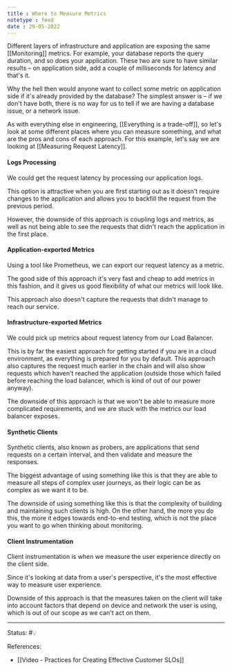 ```yaml
---
title : Where to Measure Metrics
notetype : feed
date : 29-05-2022
---
```


Different layers of infrastructure and application are exposing the same [[Monitoring]] metrics. For example, your database reports the query duration, and so does your application. These two are sure to have similar results – on application side, add a couple of milliseconds for latency and that's it.

Why the hell then would anyone want to collect some metric on application side if it's already provided by the database? The simplest answer is – if we don't have both, there is no way for us to tell if we are having a database issue, or a network issue.

As with everything else in engineering, [[Everything is a trade-off]], so let's look at some different places where you can measure something, and what are the pros and cons of each approach. For this example, let's say we are looking at [[Measuring Request Latency]].

#### Logs Processing

We could get the request latency by processing our application logs. 

This option is attractive when you are first starting out as it doesn't require changes to the application and allows you to backfill the request from the previous period.

However, the downside of this approach is coupling logs and metrics, as well as not being able to see the requests that didn't reach the application in the first place.

#### Application-exported Metrics

Using a tool like Prometheus, we can export our request latency as a metric. 

The good side of this approach it's very fast and cheap to add metrics in this fashion, and it gives us good flexibility of what our metrics will look like.

This approach also doesn't capture the requests that didn't manage to reach our service.

#### Infrastructure-exported Metrics

We could pick up metrics about request latency from our Load Balancer.

This is by far the easiest approach for getting started if you are in a cloud environment, as everything is prepared for you by default. This approach also captures the request much earlier in the chain and will also show requests which haven't reached the application (outside those which failed before reaching the load balancer, which is kind of out of our power anyway).

The downside of this approach is that we won't be able to measure more complicated requirements, and we are stuck with the metrics our load balancer exposes.

#### Synthetic Clients

Synthetic clients, also known as probers, are applications that send requests on a certain interval, and then validate and measure the responses.

The biggest advantage of using something like this is that they are able to measure all steps of complex user journeys, as their logic can be as complex as we want it to be.

The downside of using something like this is that the complexity of building and maintaining such clients is high. On the other hand, the more you do this, the more it edges towards end-to-end testing, which is not the place you want to go when thinking about monitoring.


#### Client Instrumentation

Client instrumentation is when we measure the user experience directly on the client side.

Since it's looking at data from a user's perspective, it's the most effective way to measure user experience.

Downside of this approach is that the measures taken on the client will take into account factors that depend on device and network the user is using, which is out of our scope as we can't act on them.


-----

Status: #💡 

References:
- [[Video - Practices for Creating Effective Customer SLOs]]

